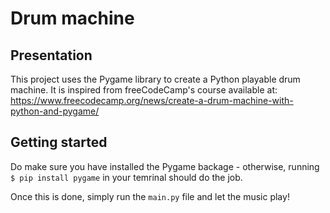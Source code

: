 # Drum machine

## Presentation

This project uses the Pygame library to create a Python playable drum machine. It is inspired from freeCodeCamp's course available at: https://www.freecodecamp.org/news/create-a-drum-machine-with-python-and-pygame/

## Getting started

Do make sure you have installed the Pygame backage - otherwise, running `$ pip install pygame` in your temrinal should do the job.

Once this is done, simply run the `main.py` file and let the music play!
